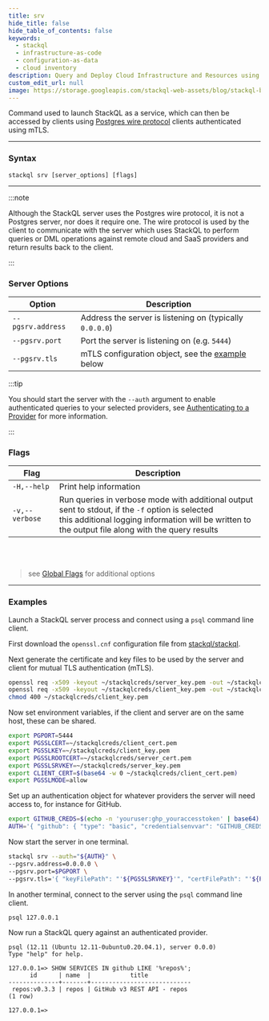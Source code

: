 ```yaml
---
title: srv
hide_title: false
hide_table_of_contents: false
keywords:
  - stackql
  - infrastructure-as-code
  - configuration-as-data
  - cloud inventory
description: Query and Deploy Cloud Infrastructure and Resources using SQL
custom_edit_url: null
image: https://storage.googleapis.com/stackql-web-assets/blog/stackql-blog-post-featured-image.png
---
```


Command used to launch StackQL as a service, which can then be accessed by clients using [Postgres wire protocol](https://www.postgresql.org/docs/current/protocol.html) clients authenticated using mTLS.

* * * 

### Syntax

`stackql srv [server_options] [flags]`

* * *

:::note

Although the StackQL server uses the Postgres wire protocol, it is not a Postgres server, nor does it require one.  The wire protocol is used by the client to communicate with the server which uses StackQL to perform queries or DML operations against remote cloud and SaaS providers and return results back to the client.

:::

### Server Options

| Option | Description |
|--|--|
|`--pgsrv.address`|Address the server is listening on (typically `0.0.0.0`)|
|`--pgsrv.port`|Port the server is listening on (e.g. `5444`)|
|`--pgsrv.tls`|mTLS configuration object, see the [example](#Examples) below|

:::tip

You should start the server with the `--auth` argument to enable authenticated queries to your selected providers, see [Authenticating to a Provider](/docs/getting-started/authenticating) for more information.

:::

### Flags

| Flag | Description |
|--|--|
|`-H,--help`|Print help information|
|`-v,--verbose`|Run queries in verbose mode with additional output sent to stdout, if the `-f` option is selected<br/>this additional logging information will be written to the output file along with the query results|
&nbsp;  
&nbsp;  
> see [Global Flags](/docs/command-line-usage/global-flags) for additional options

* * *

### Examples

Launch a StackQL server process and connect using a `psql` command line client.  

First download the `openssl.cnf` configuration file from [stackql/stackql](https://raw.githubusercontent.com/stackql/stackql/main/test/server/mtls/openssl.cnf).  

Next generate the certificate and key files to be used by the server and client for mutual TLS authentication (mTLS).  

```bash
openssl req -x509 -keyout ~/stackqlcreds/server_key.pem -out ~/stackqlcreds/server_cert.pem -config ./openssl.cnf -days 365
openssl req -x509 -keyout ~/stackqlcreds/client_key.pem -out ~/stackqlcreds/client_cert.pem -config ./openssl.cnf -days 365
chmod 400 ~/stackqlcreds/client_key.pem
```

Now set environment variables, if the client and server are on the same host, these can be shared.  

```bash
export PGPORT=5444
export PGSSLCERT=~/stackqlcreds/client_cert.pem
export PGSSLKEY=~/stackqlcreds/client_key.pem
export PGSSLROOTCERT=~/stackqlcreds/server_cert.pem
export PGSSLSRVKEY=~/stackqlcreds/server_key.pem
export CLIENT_CERT=$(base64 -w 0 ~/stackqlcreds/client_cert.pem)
export PGSSLMODE=allow
```

Set up an authentication object for whatever providers the server will need access to, for instance for GitHub.  

```bash
export GITHUB_CREDS=$(echo -n 'youruser:ghp_youraccesstoken' | base64)
AUTH='{ "github": { "type": "basic", "credentialsenvvar": "GITHUB_CREDS" } }'
```

Now start the server in one terminal.  

```bash
stackql srv --auth="${AUTH}" \
--pgsrv.address=0.0.0.0 \
--pgsrv.port=$PGPORT \
--pgsrv.tls='{ "keyFilePath": "'${PGSSLSRVKEY}'", "certFilePath": "'${PGSSLROOTCERT}'", "clientCAs": [ "'${CLIENT_CERT}'" ] }'
```

In another terminal, connect to the server using the `psql` command line client.  

```bash
psql 127.0.0.1
```

Now run a StackQL query against an authenticated provider.  

```
psql (12.11 (Ubuntu 12.11-0ubuntu0.20.04.1), server 0.0.0)
Type "help" for help.

127.0.0.1=> SHOW SERVICES IN github LIKE '%repos%';
      id      | name  |           title
--------------+-------+----------------------------
 repos:v0.3.3 | repos | GitHub v3 REST API - repos
(1 row)

127.0.0.1=>
```